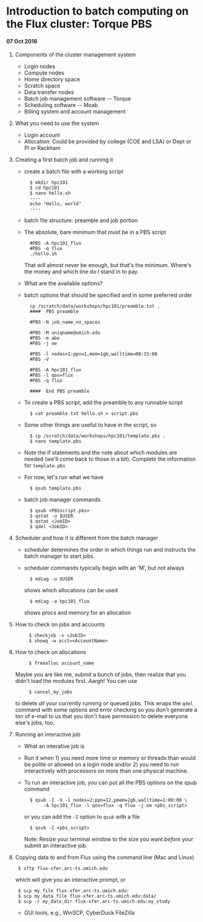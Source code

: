 # Introduction to batch computing on the Flux cluster:  Torque PBS

#### 07 Oct 2016

1. Components of the cluster management system
    + Login nodes
    + Compute nodes
    + Home directory space
    + Scratch space
    + Data transfer nodes
    + Batch job management software -- Torque
    + Scheduling software -- Moab
    + Billing system and account management

2. What you need to use the system
    + Login account
    + Allocation:  Could be provided by college (COE and LSA) or Dept or PI or
      Rackham

1. Creating a first batch job and running it
    + create a batch file with a working script

            $ mkdir hpc101
            $ cd hpc101
            $ nano hello.sh
            ----
            echo "Hello, world"
            ----
            
    + batch file structure:  preamble and job portion
    + The absolute, bare minimum that must be in a PBS script

            #PBS -A hpc101_flux
            #PBS -q flux
            ./hello.sh

      That will almost never be enough, but that's the minimum.  Where's the
      money and which line do I stand in to pay.
    + What are the available options?
    + batch options that should be specified and in some preferred order

            cp /scratch/data/workshops/hpc101/preamble.txt .
            ####  PBS preamble

            #PBS -N job_name_no_spaces

            #PBS -M uniqname@umich.edu
            #PBS -m abe
            #PBS -j oe

            #PBS -l nodes=1:ppn=1,mem=1gb,walltime=00:15:00
            #PBS -V

            #PBS -A hpc101_flux
            #PBS -l qos=flux
            #PBS -q flux

            ####  End PBS preamble

    + To create a PBS script, add the preamble to any runnable script

            $ cat preamble.txt hello.sh > script.pbs

    + Some other things are useful to have in the script, so

            $ cp /scratch/data/workshops/hpc101/template.pbs .
            $ nano template.pbs

    + Note the if statements and the note about which modules are needed
      (we'll come back to those in a bit).  Complete the information for
      `template.pbs`

    + For now, let's run what we have

            $ qsub template.pbs

    + batch job manager commands

            $ qsub <PBSscript.pbs>
            $ qstat -u $USER
            $ qstat <JobID>
            $ qdel <JobID>

1. Scheduler and how it is different from the batch manager
    + scheduler determines the order in which things run and instructs
      the batch manager to start jobs.
    + scheduler commands typically begin with an 'M', but not always

            $ mdiag -u $USER
            
        shows which allocations can be used

            $ mdiag -a hpc101_flux

        shows procs and memory for an allocation

1. How to check on jobs and accounts

            $ checkjob -v <JobID>
            $ showq -w acct=<AccountName>

1. How to check on allocations

            $ freealloc account_name

   Maybe you are like me, submit a bunch of jobs, then realize that you
   didn't load the modules first.  Aargh!  You can use

            $ cancel_my_jobs

   to delete _all_ your currently running or queued jobs.  This wraps the
   `qdel` command with some options and error checking so you don't generate
   a ton of e-mail to us that you don't have permission to delete everyone
   else's jobs, too.

1. Running an interactive job
    + What an interative job is
    + Run it when 1) you need more time or memory or threads than would be
      polite or allowed on a login node and/or 2) you need to run
      interactively with processors on more than one physical machine.
    + To run an interactive job, you can put all the PBS options on the qsub
      command

            $ qsub -I -V -l nodes=2:ppn=12,pmem=2gb,walltime=1:00:00 \
                 -A hpc101_flux -l qos=flux -q flux -j oe <pbs_script>

      or you can add the `-I` option to `qsub` with a file

            $ qsub -I <pbs_script>

      Note:  Resize your terminal window to the size you want _before_ your
      submit an interactive job.

1. Copying data to and from Flux using the command line (Mac and Linux)

        $ sftp flux-xfer.arc-ts.umich.edu

    which will give you an interactive prompt, or

        $ scp my_file flux-xfer.arc-ts.umich.edu:
        $ scp my_data_file flux-xfer.arc-ts.umich.edu:data/
        $ scp -r my_data_dir flux-xfer.arc-ts.umich.edu:my_study

    + GUI tools, e.g., WinSCP, CyberDuck FileZilla
